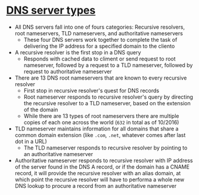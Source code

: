# [DNS server types](https://www.cloudflare.com/learning/dns/dns-server-types/)

* All DNS servers fall into one of fours categories: Recursive resolvers, root nameservers, TLD nameservers, and authoritative nameservers
  * These four DNS servers work together to complete the task of delivering the IP address for a specified domain to the cliento
* A recursive resolver is the first stop in a DNS query
  * Responds with cached data to climent or send request to root nameserver, followed by a request to a TLD nameserver, followed by request to authoritative nameserver
* There are 13 DNS root nameservers that are known to every recursive resolver
  * First stop in recursive resolver's quest for DNS records
  * Root nameserver responds to recursive resolver's query by directing the recursive resolver to a TLD nameserver, based on the extension of the domain
  * While there are 13 types of root nameservers there are multiple copies of each one across the world (`632` in total as of 10/2016)
* TLD nameserver maintains information for all domains that share a common domain extension (like `.com`, `.net`, whatever comes after last dot in a URL)
  * The TLD nameserver responds to recursive resolver by pointing to an authoritative nameserver
* Authoritative nameserver responds to recursive resolver with IP address of the server found in the DNS A record, or if the domain has a CNAME record, it will provide the recursive resolver with an alias domain, at which point the recursive resolver will have to performa a whole new DNS lookup to procure a record from an authoritative nameserver
